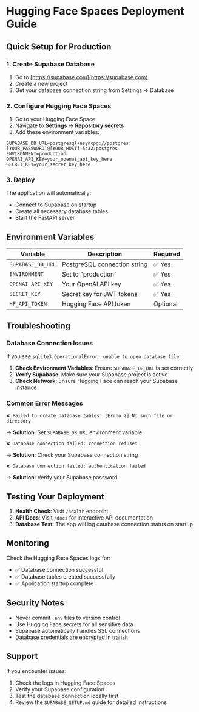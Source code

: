 # Hugging Face Spaces Deployment Guide

## Quick Setup for Production

### 1. Create Supabase Database

1. Go to [https://supabase.com](https://supabase.com)
2. Create a new project
3. Get your database connection string from Settings → Database

### 2. Configure Hugging Face Spaces

1. Go to your Hugging Face Space
2. Navigate to **Settings** → **Repository secrets**
3. Add these environment variables:

```
SUPABASE_DB_URL=postgresql+asyncpg://postgres:[YOUR_PASSWORD]@[YOUR_HOST]:5432/postgres
ENVIRONMENT=production
OPENAI_API_KEY=your_openai_api_key_here
SECRET_KEY=your_secret_key_here
```

### 3. Deploy

The application will automatically:
- Connect to Supabase on startup
- Create all necessary database tables
- Start the FastAPI server

## Environment Variables

| Variable | Description | Required |
|----------|-------------|----------|
| `SUPABASE_DB_URL` | PostgreSQL connection string | ✅ Yes |
| `ENVIRONMENT` | Set to "production" | ✅ Yes |
| `OPENAI_API_KEY` | Your OpenAI API key | ✅ Yes |
| `SECRET_KEY` | Secret key for JWT tokens | ✅ Yes |
| `HF_API_TOKEN` | Hugging Face API token | Optional |

## Troubleshooting

### Database Connection Issues

If you see `sqlite3.OperationalError: unable to open database file`:

1. **Check Environment Variables**: Ensure `SUPABASE_DB_URL` is set correctly
2. **Verify Supabase**: Make sure your Supabase project is active
3. **Check Network**: Ensure Hugging Face can reach your Supabase instance

### Common Error Messages

```
❌ Failed to create database tables: [Errno 2] No such file or directory
```
→ **Solution**: Set `SUPABASE_DB_URL` environment variable

```
❌ Database connection failed: connection refused
```
→ **Solution**: Check your Supabase connection string

```
❌ Database connection failed: authentication failed
```
→ **Solution**: Verify your Supabase password

## Testing Your Deployment

1. **Health Check**: Visit `/health` endpoint
2. **API Docs**: Visit `/docs` for interactive API documentation
3. **Database Test**: The app will log database connection status on startup

## Monitoring

Check the Hugging Face Spaces logs for:
- ✅ Database connection successful
- ✅ Database tables created successfully
- ✅ Application startup complete

## Security Notes

- Never commit `.env` files to version control
- Use Hugging Face secrets for all sensitive data
- Supabase automatically handles SSL connections
- Database credentials are encrypted in transit

## Support

If you encounter issues:
1. Check the logs in Hugging Face Spaces
2. Verify your Supabase configuration
3. Test the database connection locally first
4. Review the `SUPABASE_SETUP.md` guide for detailed instructions 